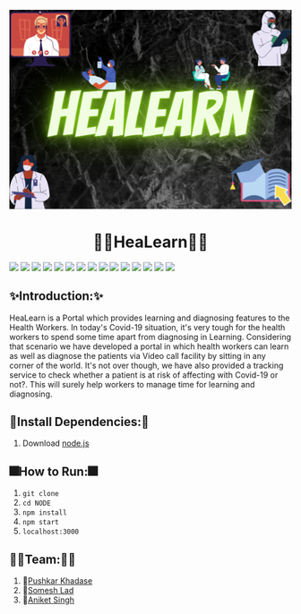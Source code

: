 <p align=center><img src="https://github.com/aniketsingh98571/Web_Development/blob/master/Healearn.png" alt="HeaLearn Poster"></p>
<h1 align=center>👨‍⚕️HeaLearn👩‍⚕️</h1>
<p>
<img src="https://img.shields.io/badge/HTML-frontend-red">  
  <img src="https://img.shields.io/badge/CSS-Style-orange">
  <img src="https://img.shields.io/badge/JAVASCRIPT-Render-yellow">
  <img src="https://img.shields.io/badge/Nodejs-Backend-green">
  <img src="https://img.shields.io/badge/Expressjs-Supportive-yellowgreen">
  <img src="https://img.shields.io/badge/TailWindCSS-Utility-brightgreen">
  <img src="https://img.shields.io/badge/VanillaJs-Flow-lightgrey">
  <img src="https://img.shields.io/badge/npm-Package-orange">
  <img src="https://img.shields.io/badge/UserMedia-WebAPI-yellow">
  <img src="https://img.shields.io/github/languages/count/aniketsingh98571/HeaLearn">
  <img src="https://img.shields.io/github/license/aniketsingh98571/HeaLearn">
  <img src="https://img.shields.io/github/issues-pr/aniketsingh98571/HeaLearn">
  <img src="https://img.shields.io/github/watchers/aniketsingh98571/HeaLearn?style=social">
  <img src="https://img.shields.io/github/commit-activity/m/aniketsingh98571/HeaLearn">
  <img src="https://img.shields.io/github/contributors/aniketsingh98571/HeaLearn">
  
</p>


## ✨Introduction:✨
HeaLearn is a Portal which provides learning and diagnosing features to the Health Workers. In today's Covid-19 situation, it's very tough for the health workers to spend some time apart from diagnosing in Learning. Considering that scenario we have developed a portal in which health workers can learn as well as diagnose the patients via Video call facility by sitting in any corner of the world. It's not over though, we have also provided a tracking service to check whether a patient is at risk of affecting with Covid-19 or not?. This will surely help workers to manage time for learning and diagnosing.

## 🎇Install Dependencies:🎇
1. Download [node.js](https://nodejs.org/en/)

## 🎆How to Run:🎆
1. `git clone`
2. `cd NODE`
3. `npm install`
4. `npm start`
5. `localhost:3000`

## 👩‍💻Team:👨‍💻
1. 🥇[Pushkar Khadase](https://github.com/pushkarkhadase)
2. 🏅[Somesh Lad](https://github.com/SomeshLad)
3. 🥈[Aniket Singh](https://github.com/aniketsingh98571)
